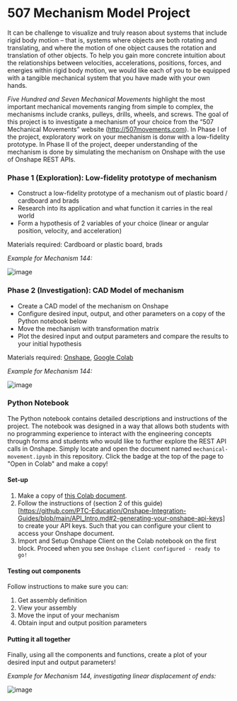 # 507 Mechanism Model Project

It can be challenge to visualize and truly reason about systems that include rigid body motion – that is, systems where objects are both rotating and translating, and where the motion of one object causes the rotation and translation of other objects. To help you gain more concrete intuition about the relationships between velocities, accelerations, positions, forces, and energies within rigid body motion, we would like each of you to be equipped with a tangible mechanical system that you have made with your own hands.

*Five Hundred and Seven Mechanical Movements* highlight the most important mechanical movements ranging from simple to complex, the mechanisms include cranks, pulleys, drills, wheels, and screws. The goal of this project is to investigate a mechanism of your choice from the “507 Mechanical Movements” website (http://507movements.com). In Phase I of the project, exploratory work on your mechanism is donw with a low-fidelity prototype. In Phase II of the project, deeper understanding of the mechanism is done by simulating the mechanism on Onshape with the use of Onshape REST APIs. 

### Phase 1 (Exploration): Low-fidelity prototype of mechanism 
- Construct a low-fidelity prototype of a mechanism out of plastic board / cardboard and brads
- Research into its application and what function it carries in the real world
- Form a hypothesis of 2 variables of your choice (linear or angular position, velocity, and acceleration)

Materials required: Cardboard or plastic board, brads

*Example for Mechanism 144:*

![image](https://user-images.githubusercontent.com/76875975/183158231-66c6a1eb-19f8-4f9b-8872-4a41487b299d.png)

### Phase 2 (Investigation): CAD Model of mechanism
- Create a CAD model of the mechanism on Onshape
- Configure desired input, output, and other parameters on a copy of the Python notebook below
- Move the mechanism with transformation matrix
- Plot the desired input and output parameters and compare the results to your initial hypothesis

Materials required: [Onshape](https://cad.onshape.com/), [Google Colab](https://colab.research.google.com/)

*Example for Mechanism 144:*

![image](https://user-images.githubusercontent.com/76875975/183158644-1f640959-950c-4299-bcc7-5e531af8b072.png)

### Python Notebook
The Python notebook contains detailed descriptions and instructions of the project. The notebook was designed in a way that allows both students with no programming experience to interact with the engineering concepts through forms and students who would like to further explore the REST API calls in Onshape. Simply locate and open the document named `mechanical-movement.ipynb` in this repository. Click the badge at the top of the page to "Open in Colab" and make a copy!

#### Set-up
1. Make a copy of [this Colab document](https://colab.research.google.com/drive/18T_F8m774aqGe8MKpHaZ2pp1MzjMrRfA?usp=sharing).
2. Follow the instructions of (section 2 of this guide)[https://github.com/PTC-Education/Onshape-Integration-Guides/blob/main/API_Intro.md#2-generating-your-onshape-api-keys] to create your API keys. Such that you can configure your client to access your Onshape document.
3. Import and Setup Onshape Client on the Colab notebook on the first block. Proceed when you see `Onshape client configured - ready to go!`

#### Testing out components
Follow instructions to make sure you can:
1. Get assembly definition
2. View your assembly
3. Move the input of your mechanism
4. Obtain input and output position parameters

#### Putting it all together
Finally, using all the components and functions, create a plot of your desired input and output parameters!

*Example for Mechanism 144, investigating linear displacement of ends:*

![image](https://user-images.githubusercontent.com/76875975/183211635-ee9347db-c6a1-4ca9-82ce-bd54691cfdb8.png)
